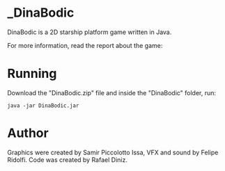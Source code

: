 # _DinaBodic

DinaBodic is a 2D starship platform game written in Java.

For more information, read the report about the game:

# Running

Download the "DinaBodic.zip" file and inside the "DinaBodic" folder, run:

```
java -jar DinaBodic.jar
```

# Author

Graphics were created by Samir Piccolotto Issa, VFX and sound
by Felipe Ridolfi. Code was created by Rafael Diniz.


